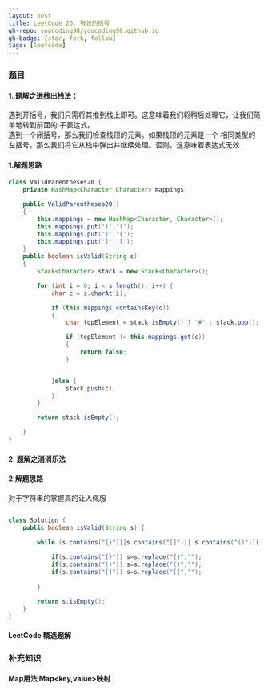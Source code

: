 ```yaml
---
layout: post
title: LeetCode 20. 有效的括号
gh-repo: youcoding98/youcoding98.github.io
gh-badge: [star, fork, follow]
tags: [leetcode]
---
```


###  题目  

####  1. 题解之进栈出栈法：
  遇到开括号，我们只需将其推到栈上即可。这意味着我们将稍后处理它，让我们简单地转到前面的 子表达式。   
  遇到一个闭括号，那么我们检查栈顶的元素。如果栈顶的元素是一个 相同类型的 左括号，那么我们将它从栈中弹出并继续处理。否则，这意味着表达式无效
####  1.解题思路


```java
class ValidParentheses20 {
    private HashMap<Character,Character> mappings;

    public ValidParentheses20()
    {
        this.mappings = new HashMap<Character, Character>();
        this.mappings.put(')','(');
        this.mappings.put('}','{');
        this.mappings.put(']','[');
    }
    public boolean isValid(String s)
    {
        Stack<Character> stack = new Stack<Character>();

        for (int i = 0; i < s.length(); i++) {
            char c = s.charAt(i);

            if (this.mappings.containsKey(c))
            {
                char topElement = stack.isEmpty() ? '#' : stack.pop();

                if (topElement != this.mappings.get(c))
                {
                    return false;
                }


            }else {
                stack.push(c);
            }
        }

        return stack.isEmpty();

    }
}

```

####  2. 题解之消消乐法

####  2.解题思路
对于字符串的掌握真的让人佩服

```java

class Solution {
    public boolean isValid(String s) {
        
        while (s.contains("{}")||s.contains("[]")|| s.contains("()")){

            if(s.contains("{}")) s=s.replace("{}","");
            if(s.contains("()")) s=s.replace("()","");
            if(s.contains("[]")) s=s.replace("[]","");
            
        }

        return s.isEmpty();
    }
}

```

#### LeetCode 精选题解


### 补充知识
#### Map用法 Map<key,value>映射


```

```
